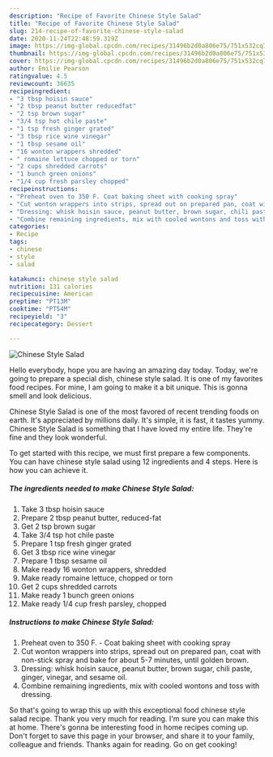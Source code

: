 ```yaml
---
description: "Recipe of Favorite Chinese Style Salad"
title: "Recipe of Favorite Chinese Style Salad"
slug: 214-recipe-of-favorite-chinese-style-salad
date: 2020-11-24T22:48:59.319Z
image: https://img-global.cpcdn.com/recipes/31496b2d0a806e75/751x532cq70/chinese-style-salad-recipe-main-photo.jpg
thumbnail: https://img-global.cpcdn.com/recipes/31496b2d0a806e75/751x532cq70/chinese-style-salad-recipe-main-photo.jpg
cover: https://img-global.cpcdn.com/recipes/31496b2d0a806e75/751x532cq70/chinese-style-salad-recipe-main-photo.jpg
author: Emilie Pearson
ratingvalue: 4.5
reviewcount: 36635
recipeingredient:
- "3 tbsp hoisin sauce"
- "2 tbsp peanut butter reducedfat"
- "2 tsp brown sugar"
- "3/4 tsp hot chile paste"
- "1 tsp fresh ginger grated"
- "3 tbsp rice wine vinegar"
- "1 tbsp sesame oil"
- "16 wonton wrappers shredded"
- " romaine lettuce chopped or torn"
- "2 cups shredded carrots"
- "1 bunch green onions"
- "1/4 cup fresh parsley chopped"
recipeinstructions:
- "Preheat oven to 350 F. Coat baking sheet with cooking spray"
- "Cut wonton wrappers into strips, spread out on prepared pan, coat with non-stick spray and bake for about 5-7 minutes, until golden brown."
- "Dressing: whisk hoisin sauce, peanut butter, brown sugar, chili paste, ginger, vinegar, and sesame oil."
- "Combine remaining ingredients, mix with cooled wontons and toss with dressing."
categories:
- Recipe
tags:
- chinese
- style
- salad

katakunci: chinese style salad 
nutrition: 131 calories
recipecuisine: American
preptime: "PT13M"
cooktime: "PT54M"
recipeyield: "3"
recipecategory: Dessert

---
```



![Chinese Style Salad](https://img-global.cpcdn.com/recipes/31496b2d0a806e75/751x532cq70/chinese-style-salad-recipe-main-photo.jpg)

Hello everybody, hope you are having an amazing day today. Today, we're going to prepare a special dish, chinese style salad. It is one of my favorites food recipes. For mine, I am going to make it a bit unique. This is gonna smell and look delicious.

Chinese Style Salad is one of the most favored of recent trending foods on earth. It's appreciated by millions daily. It's simple, it is fast, it tastes yummy. Chinese Style Salad is something that I have loved my entire life. They're fine and they look wonderful.




To get started with this recipe, we must first prepare a few components. You can have chinese style salad using 12 ingredients and 4 steps. Here is how you can achieve it.

<!--inarticleads1-->

##### The ingredients needed to make Chinese Style Salad:

1. Take 3 tbsp hoisin sauce
1. Prepare 2 tbsp peanut butter, reduced-fat
1. Get 2 tsp brown sugar
1. Take 3/4 tsp hot chile paste
1. Prepare 1 tsp fresh ginger grated
1. Get 3 tbsp rice wine vinegar
1. Prepare 1 tbsp sesame oil
1. Make ready 16 wonton wrappers, shredded
1. Make ready  romaine lettuce, chopped or torn
1. Get 2 cups shredded carrots
1. Make ready 1 bunch green onions
1. Make ready 1/4 cup fresh parsley, chopped




<!--inarticleads2-->

##### Instructions to make Chinese Style Salad:

1. Preheat oven to 350 F. - Coat baking sheet with cooking spray
1. Cut wonton wrappers into strips, spread out on prepared pan, coat with non-stick spray and bake for about 5-7 minutes, until golden brown.
1. Dressing: whisk hoisin sauce, peanut butter, brown sugar, chili paste, ginger, vinegar, and sesame oil.
1. Combine remaining ingredients, mix with cooled wontons and toss with dressing.




So that's going to wrap this up with this exceptional food chinese style salad recipe. Thank you very much for reading. I'm sure you can make this at home. There's gonna be interesting food in home recipes coming up. Don't forget to save this page in your browser, and share it to your family, colleague and friends. Thanks again for reading. Go on get cooking!
